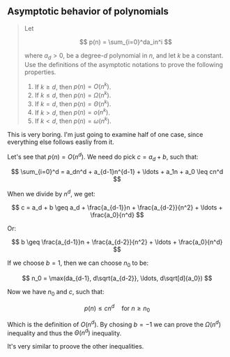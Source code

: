 ## Asymptotic behavior of polynomials

> Let
>
> $$ p(n) = \sum_{i=0}^da_in^i $$
>
> where $a_d > 0$, be a degree-$d$ polynomial in $n$, and let $k$ be a
> constant. Use the definitions of the asymptotic notations to prove the
> following properties.
>
> 1. If $k \geq d$, then $p(n) = O(n^k)$.
> 2. If $k \leq d$, then $p(n) = \Omega(n^k)$.
> 3. If $k = d$, then $p(n) = \Theta(n^k)$.
> 4. If $k > d$, then $p(n) = o(n^k)$.
> 5. If $k < d$, then $p(n) = \omega(n^k)$.

This is very boring. I'm just going to examine half of one case, since
everything else follows easliy from it.

Let's see that $p(n) = O(n^d)$. We need do pick $c = a_d + b$, such that:

$$ \sum_{i=0}^d = a_dn^d + a_{d-1}n^{d-1} + \ldots + a_1n + a_0 \leq cn^d $$

When we divide by $n^d$, we get:

$$ c = a_d + b \geq a_d + \frac{a_{d-1}}n + \frac{a_{d-2}}{n^2} + \ldots + \frac{a_0}{n^d} $$

Or:

$$  b \geq \frac{a_{d-1}}n + \frac{a_{d-2}}{n^2} + \ldots + \frac{a_0}{n^d} $$

If we choose $b = 1$, then we can choose $n_0$ to be:

$$ n_0 = \max(da_{d-1}, d\sqrt{a_{d-2}}, \ldots, d\sqrt[d]{a_0}) $$

Now we have $n_0$ and $c$, such that:

$$ p(n) \leq cn^d \quad \text{for } n \geq n_0 $$

Which is the definition of $O(n^d)$. By chosing $b = -1$ we can prove the
$\Omega(n^d)$ inequality and thus the $\Theta(n^d)$ inequality.

It's very similar to proove the other inequalities.
